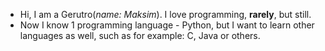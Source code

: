 - Hi, I am a Gerutro(*name: Maksim*). I love programming, **rarely**, but still.
- Now I know 1 programming language - Python,
but I want to learn other languages as well, such as for example: C, Java or others.
